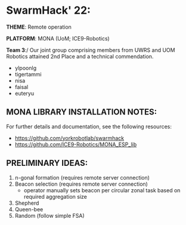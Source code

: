 # SwarmHack' 22:
**THEME**: Remote operation


**PLATFORM**: MONA  (UoM; ICE9-Robotics)


**Team 3**:/
Our joint group comprising members from UWRS and UOM Robotics attained 2nd Place and a technical commendation.
* ylpoonlg
* tigertammi
* nisa
* faisal
* euteryu

## MONA LIBRARY INSTALLATION NOTES:
For further details and documentation, see the following resources:
* https://github.com/yorkrobotlab/swarmhack
* https://github.com/ICE9-Robotics/MONA_ESP_lib

## PRELIMINARY IDEAS:
1. n-gonal formation (requires remote server connection)
2. Beacon selection (requires remote server connection)
    * operator manually sets beacon per circular zonal task based on required aggregation size
3. Shepherd
4. Queen-bee
5. Random (follow simple FSA)
